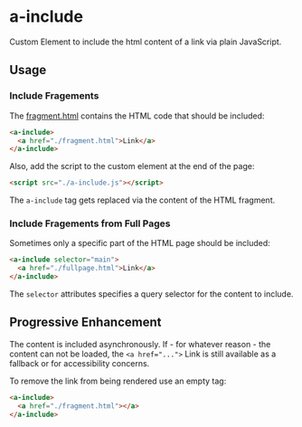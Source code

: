 # a-include

Custom Element to include the html content of a link via plain JavaScript.

## Usage

### Include Fragements

The [fragment.html](example/fragment.html) contains the HTML code that should be included:

```html
<a-include>
  <a href="./fragment.html">Link</a>
</a-include>
```

Also, add the script to the custom element at the end of the page:

```html
<script src="./a-include.js"></script>
```

The `a-include` tag gets replaced via the content of the HTML fragment.

### Include Fragements from Full Pages

Sometimes only a specific part of the HTML page should be included:

```html
<a-include selector="main">
  <a href="./fullpage.html">Link</a>
</a-include>
```

The `selector` attributes specifies a query selector for the content to include.

## Progressive Enhancement
The content is included asynchronously.
If - for whatever reason - the content can not be loaded, the `<a href="...">` Link is still available 
as a fallback or for accessibility concerns.

To remove the link from being rendered use an empty tag:

```html
<a-include>
  <a href="./fragment.html"></a>
</a-include>
```
